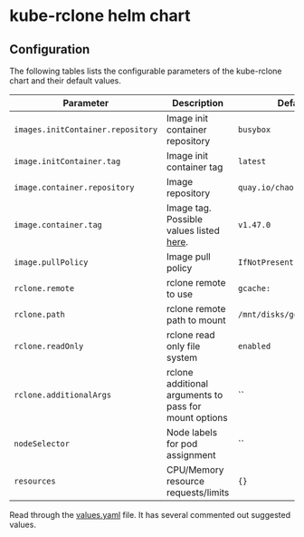 # kube-rclone helm chart

## Configuration

The following tables lists the configurable parameters of the kube-rclone chart and their default values.

| Parameter                  | Description                         | Default                                                 |
|----------------------------|-------------------------------------|---------------------------------------------------------|
| `images.initContainer.repository`         | Image init container repository | `busybox` |
| `image.initContainer.tag`         | Image init container tag | `latest` |
| `image.container.repository`         | Image repository | `quay.io/chaosaffe/rclone` |
| `image.container.tag`                | Image tag. Possible values listed [here](https://quay.io/repository/chaosaffe/rclone?tab=tags).| `v1.47.0`|
| `image.pullPolicy`         | Image pull policy | `IfNotPresent` |
| `rclone.remote`         | rclone remote to use | `gcache:` |
| `rclone.path`         | rclone remote path to mount | `/mnt/disks/gdrive` |
| `rclone.readOnly`         | rclone read only file system | `enabled` |
| `rclone.additionalArgs`         | rclone additional arguments to pass for mount options | `` |
| `nodeSelector`             | Node labels for pod assignment | `` |
| `resources`                | CPU/Memory resource requests/limits | `{}` |

Read through the [values.yaml](values.yaml) file. It has several commented out suggested values.
